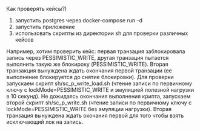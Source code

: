 Как проверять кейсы?)

1. запустить postgres через docker-compose run -d
2. запустить приложение
3. использовать скрипты из директории sh для проверки различных кейсов

Например, хотим проверить кейс: первая транзация заблокировала запись через PESSIMISTIC_WRITE,
другая транзация пытается выполнить такую же блокироку (PESSIMISTIC_WRITE). Вторая транзакция
вынуждена ждать окончания первой транзации (ее выполнение блокируется до снятие блокировки).
Для проверки запускаем скрипт sh/sc_p_write_load.sh (чтение записи по первичному ключу
с lockMode=PESSIMISTIC_WRITE и эмуляцией полезной нагрузки в 10 секунд). Не дожидаясь окончания
выполнения крипта, запускаем второй скрипт sh/sc_p_write.sh (чтение записи по первичному ключу
с lockMode=PESSIMISTIC_WRITE без эмуляции нагрузки). Вторая транзация вынуждена ждать окочания
первой для того чтобы взять исключающий лок на запись.